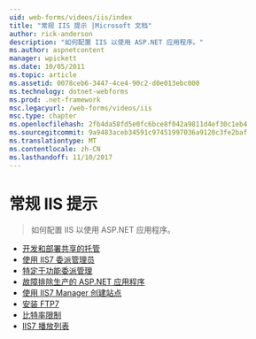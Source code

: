 ```yaml
---
uid: web-forms/videos/iis/index
title: "常规 IIS 提示 |Microsoft 文档"
author: rick-anderson
description: "如何配置 IIS 以使用 ASP.NET 应用程序。"
ms.author: aspnetcontent
manager: wpickett
ms.date: 10/05/2011
ms.topic: article
ms.assetid: 0078ceb6-3447-4ce4-90c2-d0e013ebc000
ms.technology: dotnet-webforms
ms.prod: .net-framework
msc.legacyurl: /web-forms/videos/iis
msc.type: chapter
ms.openlocfilehash: 2fb4da58fd5e0fc6bce8f042a9811d4ef30c1eb4
ms.sourcegitcommit: 9a9483aceb34591c97451997036a9120c3fe2baf
ms.translationtype: MT
ms.contentlocale: zh-CN
ms.lasthandoff: 11/10/2017
---
```

<a name="general-iis-tips"></a>常规 IIS 提示
====================
> 如何配置 IIS 以使用 ASP.NET 应用程序。


- [开发和部署共享的托管](developing-and-deploying-in-a-shared-hosting.md)
- [使用 IIS7 委派管理员](working-with-iis7-deligated-admin.md)
- [特定于功能委派管理](feature-specific-delegated-management.md)
- [故障排除生产的 ASP.NET 应用程序](troubleshooting-production-aspnet-apps.md)
- [使用 IIS7 Manager 创建站点](creating-a-site-with-iis7-manager.md)
- [安装 FTP7](installing-ftp7.md)
- [比特率限制](bit-rate-throttling.md)
- [IIS7 播放列表](iis7-playlists.md)
